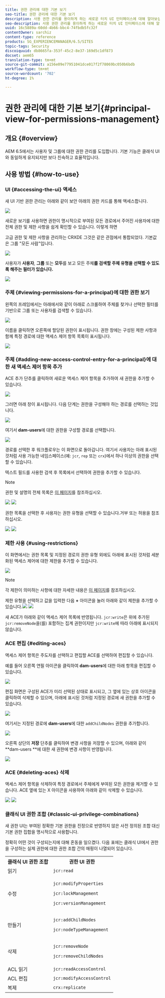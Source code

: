 ```yaml
---
title: 권한 관리에 대한 기본 보기
seo-title: 권한 관리에 대한 기본 보기
description: 사용 권한 관리를 용이하게 하는 새로운 터치 UI 인터페이스에 대해 알아보십시오.
seo-description: 사용 권한 관리를 용이하게 하는 새로운 터치 UI 인터페이스에 대해 알아보십시오.
uuid: 16c5889a-60dd-4b66-bbc4-74fbdb5fc32f
contentOwner: sarchiz
content-type: reference
products: SG_EXPERIENCEMANAGER/6.5/SITES
topic-tags: Security
discoiquuid: db8665fa-353f-45c2-8e37-169d5c1df873
docset: aem65
translation-type: tm+mt
source-git-commit: a156e09e77951041dce017f2f78069bc050b6bdb
workflow-type: tm+mt
source-wordcount: '702'
ht-degree: 1%

---
```



# 권한 관리에 대한 기본 보기{#principal-view-for-permissions-management}

## 개요 {#overview}

AEM 6.5에서는 사용자 및 그룹에 대한 권한 관리를 도입합니다. 기본 기능은 클래식 UI와 동일하게 유지되지만 보다 친숙하고 효율적입니다.

## 사용 방법 {#how-to-use}

### UI {#accessing-the-ui} 액세스

새 UI 기반 권한 관리는 아래와 같이 보안 아래의 권한 카드를 통해 액세스합니다.

![](assets/screen_shot_2019-03-17at63333pm.png)

새로운 보기를 사용하면 권한이 명시적으로 부여된 모든 경로에서 주어진 사용자에 대한 전체 권한 및 제한 사항을 쉽게 확인할 수 있습니다. 이렇게 하면

고급 권한 및 제한 사항을 관리하는 CRXDE 그것은 같은 관점에서 통합되었다. 기본값은 그룹 &quot;모든 사람&quot;입니다.

![](assets/unu-1.png)

사용자가 **사용자**, **그룹** 또는 **모두**&#x200B;를 보고 모든 주체&#x200B;**를 검색할 주체 유형을 선택할 수 있도록 해주는 필터가 있습니다.**

![](assets/image2019-3-20_23-52-51.png)

### 주체 {#viewing-permissions-for-a-principal}에 대한 권한 보기

왼쪽의 프레임에서는 아래에서와 같이 아래로 스크롤하여 주체를 찾거나 선택한 필터를 기반으로 그룹 또는 사용자를 검색할 수 있습니다.

![](assets/doi-1.png)

이름을 클릭하면 오른쪽에 할당된 권한이 표시됩니다. 권한 창에는 구성된 제한 사항과 함께 특정 경로에 대한 액세스 제어 항목 목록이 표시됩니다.

![](assets/trei-1.png)

### 주체 {#adding-new-access-control-entry-for-a-principal}에 대한 새 액세스 제어 항목 추가

ACE 추가 단추를 클릭하여 새로운 액세스 제어 항목을 추가하여 새 권한을 추가할 수 있습니다.

![](assets/patru.png)

그러면 아래 창이 표시됩니다. 다음 단계는 권한을 구성해야 하는 경로를 선택하는 것입니다.

![](assets/cinci-1.png)

여기서 **dam-users**&#x200B;에 대한 권한을 구성할 경로를 선택합니다.

![](assets/sase-1.png)

경로를 선택한 후 워크플로우는 이 화면으로 돌아갑니다. 여기서 사용자는 아래 표시된 것처럼 사용 가능한 네임스페이스(예: `jcr`, `rep` 또는 `crx`)에서 하나 이상의 권한을 선택할 수 있습니다.

텍스트 필드를 사용한 검색 후 목록에서 선택하여 권한을 추가할 수 있습니다.

>[!NOTE]
>
>권한 및 설명의 전체 목록은 [이 페이지](/help/sites-administering/user-group-ac-admin.md#access-right-management)를 참조하십시오.

![](assets/image2019-3-21_0-5-47.png) ![](assets/image2019-3-21_0-6-53.png)

권한 목록을 선택한 후 사용자는 권한 유형을 선택할 수 있습니다.거부 또는 허용을 참조하십시오.

![](assets/screen_shot_2019-03-17at63938pm.png) ![](assets/screen_shot_2019-03-17at63947pm.png)

### 제한 사용 {#using-restrictions}

이 화면에서는 권한 목록 및 지정된 경로의 권한 유형 외에도 아래에 표시된 것처럼 세분화된 액세스 제어에 대한 제한을 추가할 수 있습니다.

![](assets/image2019-3-21_1-4-14.png)

>[!NOTE]
>
>각 제한이 의미하는 사항에 대한 자세한 내용은 [이 페이지](/help/sites-administering/user-group-ac-admin.md#restrictions)를 참조하십시오.

제한 유형을 선택하고 값을 입력한 다음 **+** 아이콘을 눌러 아래와 같이 제한을 추가할 수 있습니다.![](assets/sapte-1.png) ![](assets/opt-1.png)

새 ACE가 아래와 같이 액세스 제어 목록에 반영됩니다. `jcr:write`은 위에 추가된 `jcr:removeNode`을(를) 포함하는 집계 권한이지만 `jcr:write`에 따라 아래에 표시되지 않습니다.

### ACE 편집 {#editing-aces}

액세스 제어 항목은 주도자를 선택하고 편집할 ACE를 선택하여 편집할 수 있습니다.

예를 들어 오른쪽 연필 아이콘을 클릭하여 **dam-users**&#x200B;에 대한 아래 항목을 편집할 수 있습니다.

![](assets/image2019-3-21_0-35-39.png)

편집 화면은 구성된 ACE가 미리 선택된 상태로 표시되고, 그 옆에 있는 상호 아이콘을 클릭하여 삭제할 수 있으며, 아래에 표시된 것처럼 지정된 경로에 새 권한을 추가할 수 있습니다.

![](assets/noua-1.png)

여기서는 지정된 경로에 **dam-users**&#x200B;에 대한 `addChildNodes` 권한을 추가합니다.

![](assets/image2019-3-21_0-45-35.png)

오른쪽 상단의 **저장** 단추를 클릭하여 변경 사항을 저장할 수 있으며, 아래와 같이 **dam-users **에 대한 새 권한에 변경 사항이 반영됩니다.

![](assets/zece-1.png)

### ACE {#deleting-aces} 삭제

액세스 제어 항목을 삭제하여 특정 경로에서 주체에게 부여된 모든 권한을 제거할 수 있습니다. ACE 옆에 있는 X 아이콘을 사용하여 아래와 같이 삭제할 수 있습니다.

![](assets/image2019-3-21_0-53-19.png) ![](assets/unspe.png)

### 클래식 UI 권한 조합 {#classic-ui-privilege-combinations}

새 권한 UI는 부여된 정확한 기본 권한을 진정으로 반영하지 않은 사전 정의된 조합 대신 기본 권한 집합을 명시적으로 사용합니다.

정확히 어떤 것이 구성되는지에 대해 혼동을 일으켰다. 다음 표에는 클래식 UI에서 권한을 구성하는 실제 권한에 대한 권한 조합 간의 매핑이 나열되어 있습니다.

<table>
 <tbody>
  <tr>
   <th>클래식 UI 권한 조합</th>
   <th>권한 UI 권한</th>
  </tr>
  <tr>
   <td>읽기</td>
   <td><code>jcr:read</code></td>
  </tr>
  <tr>
   <td>수정</td>
   <td><p><code>jcr:modifyProperties</code></p> <p><code>jcr:lockManagement</code></p> <p><code>jcr:versionManagement</code></p> </td>
  </tr>
  <tr>
   <td>만들기</td>
   <td><p><code>jcr:addChildNodes</code></p> <p><code>jcr:nodeTypeManagement</code></p> </td>
  </tr>
  <tr>
   <td>삭제</td>
   <td><p><code>jcr:removeNode</code></p> <p><code>jcr:removeChildNodes</code></p> </td>
  </tr>
  <tr>
   <td>ACL 읽기</td>
   <td><code>jcr:readAccessControl</code></td>
  </tr>
  <tr>
   <td>ACL 편집</td>
   <td><code>jcr:modifyAccessControl</code></td>
  </tr>
  <tr>
   <td>복제</td>
   <td><code>crx:replicate</code></td>
  </tr>
 </tbody>
</table>

